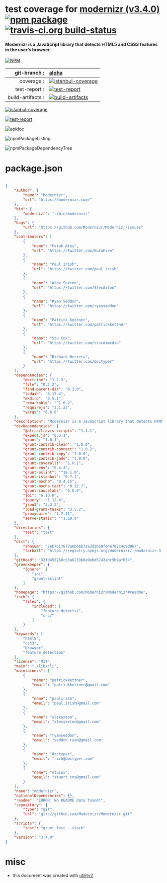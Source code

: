 # test coverage for  [modernizr (v3.4.0)](https://github.com/Modernizr/Modernizr#readme)  [![npm package](https://img.shields.io/npm/v/npmtest-modernizr.svg?style=flat-square)](https://www.npmjs.org/package/npmtest-modernizr) [![travis-ci.org build-status](https://api.travis-ci.org/npmtest/node-npmtest-modernizr.svg)](https://travis-ci.org/npmtest/node-npmtest-modernizr)
#### Modernizr is a JavaScript library that detects HTML5 and CSS3 features in the user’s browser.

[![NPM](https://nodei.co/npm/modernizr.png?downloads=true)](https://www.npmjs.com/package/modernizr)

| git-branch : | [alpha](https://github.com/npmtest/node-npmtest-modernizr/tree/alpha)|
|--:|:--|
| coverage : | [![istanbul-coverage](https://npmtest.github.io/node-npmtest-modernizr/build/coverage.badge.svg)](https://npmtest.github.io/node-npmtest-modernizr/build/coverage.html/index.html)|
| test-report : | [![test-report](https://npmtest.github.io/node-npmtest-modernizr/build/test-report.badge.svg)](https://npmtest.github.io/node-npmtest-modernizr/build/test-report.html)|
| build-artifacts : | [![build-artifacts](https://npmtest.github.io/node-npmtest-modernizr/glyphicons_144_folder_open.png)](https://github.com/npmtest/node-npmtest-modernizr/tree/gh-pages/build)|

[![istanbul-coverage](https://npmtest.github.io/node-npmtest-modernizr/build/screenCapture.buildCustomOrg.browser.coverage.html.png)](https://npmtest.github.io/node-npmtest-modernizr/build/coverage.html/index.html)

[![test-report](https://npmtest.github.io/node-npmtest-modernizr/build/screenCapture.buildCustomOrg.browser.%252Fhome%252Ftravis%252Fbuild%252Fnpmtest%252Fnode-npmtest-modernizr%252Ftmp%252Fbuild%252Ftest-report.html.png)](https://npmtest.github.io/node-npmtest-modernizr/build/test-report.html)

[![apidoc](https://npmdoc.github.io/node-npmdoc-modernizr/build/screenCapture.buildApidoc.browser.%252Fhome%252Ftravis%252Fbuild%252Fnpmdoc%252Fnode-npmdoc-modernizr%252Ftmp%252Fbuild%252Fapidoc.html.png)](https://npmdoc.github.io/node-npmdoc-modernizr/build/apidoc.html)

![npmPackageListing](https://npmtest.github.io/node-npmtest-modernizr/build/screenCapture.npmPackageListing.svg)

![npmPackageDependencyTree](https://npmtest.github.io/node-npmtest-modernizr/build/screenCapture.npmPackageDependencyTree.svg)



# package.json

```json

{
    "author": {
        "name": "Modernizr",
        "url": "https://modernizr.com/"
    },
    "bin": {
        "modernizr": "./bin/modernizr"
    },
    "bugs": {
        "url": "https://github.com/Modernizr/Modernizr/issues"
    },
    "contributors": [
        {
            "name": "Faruk Ates",
            "url": "https://twitter.com/KuraFire"
        },
        {
            "name": "Paul Irish",
            "url": "https://twitter.com/paul_irish"
        },
        {
            "name": "Alex Sexton",
            "url": "https://twitter.com/SlexAxton"
        },
        {
            "name": "Ryan Seddon",
            "url": "https://twitter.com/ryanseddon"
        },
        {
            "name": "Patrick Kettner",
            "url": "https://twitter.com/patrickkettner"
        },
        {
            "name": "Stu Cox",
            "url": "https://twitter.com/stucoxmedia"
        },
        {
            "name": "Richard Herrera",
            "url": "https://twitter.com/doctyper"
        }
    ],
    "dependencies": {
        "doctrine": "1.2.3",
        "file": "0.2.2",
        "find-parent-dir": "0.3.0",
        "lodash": "4.17.4",
        "mkdirp": "0.5.1",
        "remarkable": "^1.6.2",
        "requirejs": "2.1.22",
        "yargs": "6.6.0"
    },
    "description": "Modernizr is a JavaScript library that detects HTML5 and CSS3 features in the user’s browser.",
    "devDependencies": {
        "@alrra/travis-scripts": "1.1.1",
        "expect.js": "0.3.1",
        "grunt": "1.0.1",
        "grunt-contrib-clean": "1.0.0",
        "grunt-contrib-connect": "1.0.2",
        "grunt-contrib-copy": "1.0.0",
        "grunt-contrib-jade": "1.0.0",
        "grunt-coveralls": "1.0.1",
        "grunt-env": "0.4.4",
        "grunt-eslint": "^18.1.0",
        "grunt-istanbul": "0.7.1",
        "grunt-mocha": "0.4.15",
        "grunt-mocha-test": "0.12.7",
        "grunt-saucelabs": "9.0.0",
        "joi": "6.10.0",
        "jquery": "1.12.4",
        "json3": "3.3.2",
        "load-grunt-tasks": "3.5.2",
        "proxyquire": "1.7.11",
        "serve-static": "^1.10.0"
    },
    "directories": {
        "test": "test"
    },
    "dist": {
        "shasum": "2eb7617677a6b6bb72a2d3b60fe4e702c4c9d067",
        "tarball": "https://registry.npmjs.org/modernizr/-/modernizr-3.4.0.tgz"
    },
    "gitHead": "32fd455750c53a6233b8a9ebd5742adc5b9af054",
    "greenkeeper": {
        "ignore": [
            "joi",
            "grunt-eslint"
        ]
    },
    "homepage": "https://github.com/Modernizr/Modernizr#readme",
    "inch": {
        "files": {
            "included": [
                "feature-detects/",
                "src/"
            ]
        }
    },
    "keywords": [
        "html5",
        "css3",
        "browser",
        "feature detection"
    ],
    "license": "MIT",
    "main": "./lib/cli",
    "maintainers": [
        {
            "name": "patrickkettner",
            "email": "patrickkettner@gmail.com"
        },
        {
            "name": "paulirish",
            "email": "paul.irish@gmail.com"
        },
        {
            "name": "slexaxton",
            "email": "alexsexton@gmail.com"
        },
        {
            "name": "ryanseddon",
            "email": "seddon.ryan@gmail.com"
        },
        {
            "name": "doctyper",
            "email": "rich@doctyper.com"
        },
        {
            "name": "stucox",
            "email": "stuart.cox@gmail.com"
        }
    ],
    "name": "modernizr",
    "optionalDependencies": {},
    "readme": "ERROR: No README data found!",
    "repository": {
        "type": "git",
        "url": "git://github.com/Modernizr/Modernizr.git"
    },
    "scripts": {
        "test": "grunt test --stack"
    },
    "version": "3.4.0"
}
```



# misc
- this document was created with [utility2](https://github.com/kaizhu256/node-utility2)
